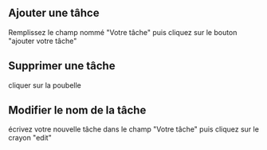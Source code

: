 ## Ajouter une tâhce

Remplissez le champ nommé "Votre tâche" puis cliquez sur le bouton "ajouter votre tâche"

## Supprimer une tâche

cliquer sur la poubelle

## Modifier le nom de la tâche

écrivez votre nouvelle tâche dans le champ "Votre tâche" puis cliquez sur le crayon "edit"
